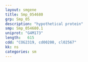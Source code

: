```yaml
---
layout: smgene
title: Smp_054680
grp: Smp_05
description: "hypothetical protein"
smp: Smp_054680.1
uniprot: "G4M173"
length:   615
cdd: "COG2319, cd00200, cl02567"
kk: ns
categories: sm
---
```

